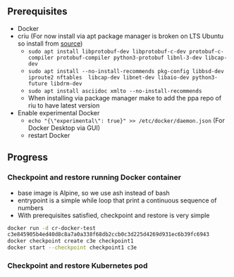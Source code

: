 ## Prerequisites

- Docker
- criu (For now install via apt package manager is broken on LTS Ubuntu so install from [source](https://criu.org/Installation))
  - `sudo apt install libprotobuf-dev libprotobuf-c-dev protobuf-c-compiler protobuf-compiler python3-protobuf libnl-3-dev libcap-dev`
  - `sudo apt install --no-install-recommends pkg-config libbsd-dev iproute2 nftables  libcap-dev libnet-dev libaio-dev python3-future libdrm-dev`
  - `sudo apt install asciidoc xmlto --no-install-recommends`
  - When installing via package manager make to add the ppa repo of riu to have latest version
- Enable experimental Docker
  - `echo "{\"experimental\": true}" >> /etc/docker/daemon.json` (For Docker Desktop via GUI)
  - restart Docker

## Progress

### Checkpoint and restore running Docker container

- base image is Alpine, so we use ash instead of bash
- entrypoint is a simple while loop that print a  continuous sequence of numbers
- With prerequisites satisfied, checkpoint and restore is very simple

```bash
docker run -d cr-docker-test
c3e845905b4ed40d8c8a7a0a338f68db2ccb0c3d225d4269d931ec6b39fc6943
docker checkpoint create c3e checkpoint1
docker start --checkpoint checkpoint1 c3e
```

### Checkpoint and restore Kubernetes pod
